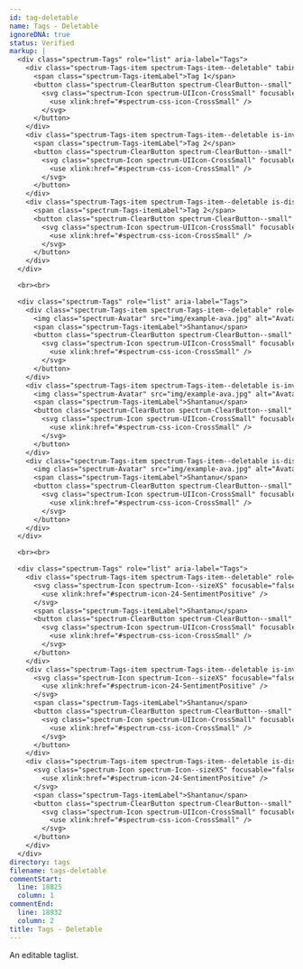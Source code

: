 ```yaml
---
id: tag-deletable
name: Tags - Deletable
ignoreDNA: true
status: Verified
markup: |
  <div class="spectrum-Tags" role="list" aria-label="Tags">
    <div class="spectrum-Tags-item spectrum-Tags-item--deletable" tabindex="0" role="listitem">
      <span class="spectrum-Tags-itemLabel">Tag 1</span>
      <button class="spectrum-ClearButton spectrum-ClearButton--small" aria-label="Remove tag 1" tabindex="-1">
        <svg class="spectrum-Icon spectrum-UIIcon-CrossSmall" focusable="false" aria-hidden="true">
          <use xlink:href="#spectrum-css-icon-CrossSmall" />
        </svg>
      </button>
    </div>
    <div class="spectrum-Tags-item spectrum-Tags-item--deletable is-invalid" tabindex="0" role="listitem">
      <span class="spectrum-Tags-itemLabel">Tag 2</span>
      <button class="spectrum-ClearButton spectrum-ClearButton--small" aria-label="Remove tag 2" tabindex="-1">
        <svg class="spectrum-Icon spectrum-UIIcon-CrossSmall" focusable="false" aria-hidden="true">
          <use xlink:href="#spectrum-css-icon-CrossSmall" />
        </svg>
      </button>
    </div>
    <div class="spectrum-Tags-item spectrum-Tags-item--deletable is-disabled" role="listitem">
      <span class="spectrum-Tags-itemLabel">Tag 2</span>
      <button class="spectrum-ClearButton spectrum-ClearButton--small" aria-label="Remove tag 3" tabindex="-1" disabled>
        <svg class="spectrum-Icon spectrum-UIIcon-CrossSmall" focusable="false" aria-hidden="true">
          <use xlink:href="#spectrum-css-icon-CrossSmall" />
        </svg>
      </button>
    </div>
  </div>

  <br><br>

  <div class="spectrum-Tags" role="list" aria-label="Tags">
    <div class="spectrum-Tags-item spectrum-Tags-item--deletable" role="listitem" tabindex="0">
      <img class="spectrum-Avatar" src="img/example-ava.jpg" alt="Avatar">
      <span class="spectrum-Tags-itemLabel">Shantanu</span>
      <button class="spectrum-ClearButton spectrum-ClearButton--small" aria-label="Remove tag 2" tabindex="-1">
        <svg class="spectrum-Icon spectrum-UIIcon-CrossSmall" focusable="false" aria-hidden="true">
          <use xlink:href="#spectrum-css-icon-CrossSmall" />
        </svg>
      </button>
    </div>
    <div class="spectrum-Tags-item spectrum-Tags-item--deletable is-invalid" role="listitem" tabindex="0">
      <img class="spectrum-Avatar" src="img/example-ava.jpg" alt="Avatar">
      <span class="spectrum-Tags-itemLabel">Shantanu</span>
      <button class="spectrum-ClearButton spectrum-ClearButton--small" aria-label="Remove tag 2" tabindex="-1">
        <svg class="spectrum-Icon spectrum-UIIcon-CrossSmall" focusable="false" aria-hidden="true">
          <use xlink:href="#spectrum-css-icon-CrossSmall" />
        </svg>
      </button>
    </div>
    <div class="spectrum-Tags-item spectrum-Tags-item--deletable is-disabled" role="listitem">
      <img class="spectrum-Avatar" src="img/example-ava.jpg" alt="Avatar">
      <span class="spectrum-Tags-itemLabel">Shantanu</span>
      <button class="spectrum-ClearButton spectrum-ClearButton--small" aria-label="Remove tag 3" tabindex="-1" disabled>
        <svg class="spectrum-Icon spectrum-UIIcon-CrossSmall" focusable="false" aria-hidden="true">
          <use xlink:href="#spectrum-css-icon-CrossSmall" />
        </svg>
      </button>
    </div>
  </div>

  <br><br>

  <div class="spectrum-Tags" role="list" aria-label="Tags">
    <div class="spectrum-Tags-item spectrum-Tags-item--deletable" role="listitem" tabindex="0">
      <svg class="spectrum-Icon spectrum-Icon--sizeXS" focusable="false" aria-hidden="true" aria-label="Tag">
        <use xlink:href="#spectrum-icon-24-SentimentPositive" />
      </svg>
      <span class="spectrum-Tags-itemLabel">Shantanu</span>
      <button class="spectrum-ClearButton spectrum-ClearButton--small" aria-label="Remove tag Shantanu" tabindex="-1">
        <svg class="spectrum-Icon spectrum-UIIcon-CrossSmall" focusable="false" aria-hidden="true">
          <use xlink:href="#spectrum-css-icon-CrossSmall" />
        </svg>
      </button>
    </div>
    <div class="spectrum-Tags-item spectrum-Tags-item--deletable is-invalid" role="listitem" tabindex="0">
      <svg class="spectrum-Icon spectrum-Icon--sizeXS" focusable="false" aria-hidden="true" aria-label="Tag">
        <use xlink:href="#spectrum-icon-24-SentimentPositive" />
      </svg>
      <span class="spectrum-Tags-itemLabel">Shantanu</span>
      <button class="spectrum-ClearButton spectrum-ClearButton--small" aria-label="Remove tag Shantanu" tabindex="-1">
        <svg class="spectrum-Icon spectrum-UIIcon-CrossSmall" focusable="false" aria-hidden="true">
          <use xlink:href="#spectrum-css-icon-CrossSmall" />
        </svg>
      </button>
    </div>
    <div class="spectrum-Tags-item spectrum-Tags-item--deletable is-disabled" role="listitem">
      <svg class="spectrum-Icon spectrum-Icon--sizeXS" focusable="false" aria-hidden="true" aria-label="Tag">
        <use xlink:href="#spectrum-icon-24-SentimentPositive" />
      </svg>
      <span class="spectrum-Tags-itemLabel">Shantanu</span>
      <button class="spectrum-ClearButton spectrum-ClearButton--small" aria-label="Remove tag Shantanu" tabindex="-1" disabled>
        <svg class="spectrum-Icon spectrum-UIIcon-CrossSmall" focusable="false" aria-hidden="true">
          <use xlink:href="#spectrum-css-icon-CrossSmall" />
        </svg>
      </button>
    </div>
  </div>
directory: tags
filename: tags-deletable
commentStart:
  line: 18825
  column: 1
commentEnd:
  line: 18932
  column: 2
title: Tags - Deletable
---
```

An editable taglist.